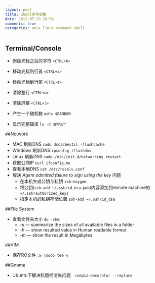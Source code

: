 ```yaml
---
layout: post
title: Shell命令收集  
date: 2012-07-29 18:54
comments: true
categories: unix linux command shell 
---
```

## Terminal/Console

* 删除光标之后的字符 `<CTRL+k>`
* 移动光标到行首 `<CTRL+a>`
* 移动光标到行尾 `<CTRL+e>`
* 清除整行 `<CTRL+u>`
* 清除屏幕 `<CTRL+l>`

* 产生一个随机数 `echo $RANDOM`
* 显示完整路径 `ls -d $PWD/*`


##Network
* MAC 刷新DNS `sudo dscacheutil -flushcache`
* Windows 刷新DNS `ipconfig /flushdns`
* Linux 刷新DNS `sudo /etc/init.d/networking restart`
* 获取公网IP `curl ifconfig.me`
* 查看本地DNS `cat /etc/resolv.conf`
* 解决 *Agent admitted failure to sign using the key* 问题
    * 在本机生成公钥与私钥 `ssh-keygen`
    * 将公钥(`ssh-add ~/.ssh/id_dsa.pub`)内容添加到remote machine的`~/.ssh/authorized_keys`
    * 指定本机的私钥存储位置 `ssh-add ~/.ssh/id_dsa`

##File System
* 查看文件夹大小 `du -shm`
    * -s — summarize the sizes of all available files in a folder 
    * -h — show resulted value in Human readable format 
    * -m — show the result in Megabytes

##VIM
* 保存RO文件 `:w !sudo tee %`

##Gnome
* Ubuntu下解决标题栏消失问题　`compiz-decorator --replace`
